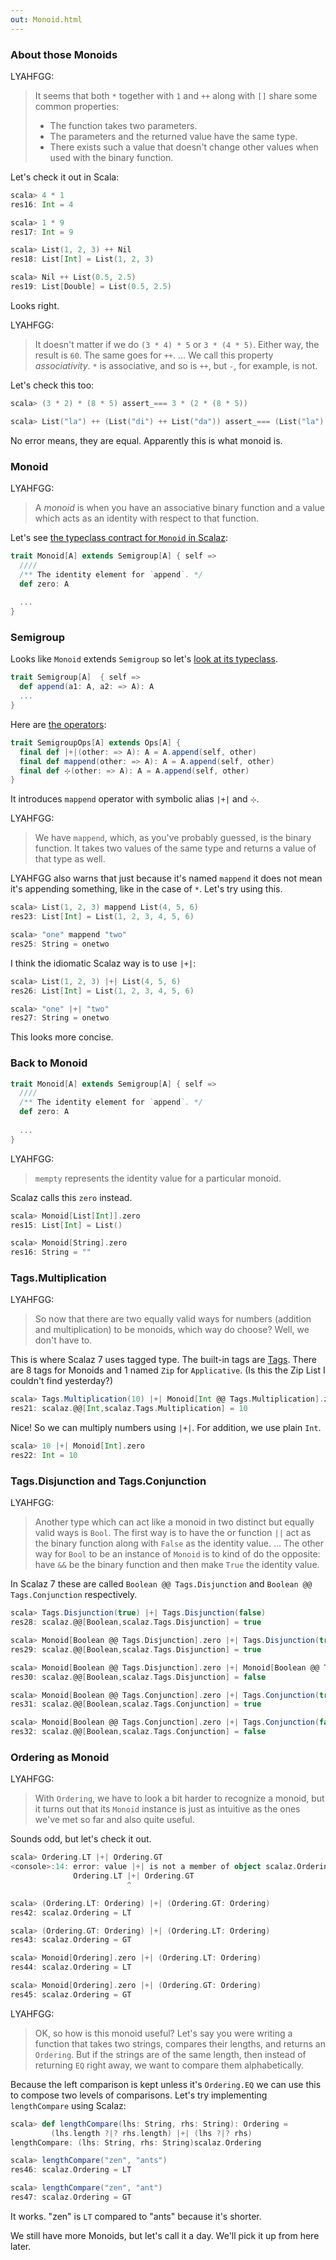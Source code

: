 ```yaml
---
out: Monoid.html
---
```


  [tags]: http://scalaz.github.io/scalaz/scalaz-2.10-7.0.4/doc/index.html#scalaz.Tags\$

### About those Monoids

LYAHFGG:

> It seems that both `*` together with `1` and `++` along with `[]` share some common properties:
> - The function takes two parameters.
> - The parameters and the returned value have the same type.
> - There exists such a value that doesn't change other values when used with the binary function.

Let's check it out in Scala:

```scala
scala> 4 * 1
res16: Int = 4

scala> 1 * 9
res17: Int = 9

scala> List(1, 2, 3) ++ Nil
res18: List[Int] = List(1, 2, 3)

scala> Nil ++ List(0.5, 2.5)
res19: List[Double] = List(0.5, 2.5)
```

Looks right.

LYAHFGG:

> It doesn't matter if we do `(3 * 4) * 5` or `3 * (4 * 5)`. Either way, the result is `60`. The same goes for `++`.
> ...
> We call this property *associativity*. `*` is associative, and so is `++`, but `-`, for example, is not.

Let's check this too:

```scala
scala> (3 * 2) * (8 * 5) assert_=== 3 * (2 * (8 * 5))

scala> List("la") ++ (List("di") ++ List("da")) assert_=== (List("la") ++ List("di")) ++ List("da")
```

No error means, they are equal. Apparently this is what monoid is.

### Monoid

LYAHFGG:

> A *monoid* is when you have an associative binary function and a value which acts as an identity with respect to that function. 

Let's see [the typeclass contract for `Monoid` in Scalaz](https://github.com/scalaz/scalaz/blob/scalaz-seven/core/src/main/scala/scalaz/Monoid.scala):

```scala
trait Monoid[A] extends Semigroup[A] { self =>
  ////
  /** The identity element for `append`. */
  def zero: A
  
  ...
}
```

### Semigroup

Looks like `Monoid` extends `Semigroup` so let's [look at its typeclass](https://github.com/scalaz/scalaz/blob/scalaz-seven/core/src/main/scala/scalaz/Semigroup.scala).

```scala
trait Semigroup[A]  { self =>
  def append(a1: A, a2: => A): A
  ...
}
```

Here are [the operators](https://github.com/scalaz/scalaz/blob/scalaz-seven/core/src/main/scala/scalaz/syntax/SemigroupSyntax.scala):

```scala
trait SemigroupOps[A] extends Ops[A] {
  final def |+|(other: => A): A = A.append(self, other)
  final def mappend(other: => A): A = A.append(self, other)
  final def ⊹(other: => A): A = A.append(self, other)
}
```

It introduces `mappend` operator with symbolic alias `|+|` and `⊹`.

LYAHFGG:

> We have `mappend`, which, as you've probably guessed, is the binary function. It takes two values of the same type and returns a value of that type as well.

LYAHFGG also warns that just because it's named `mappend` it does not mean it's appending something, like in the case of `*`. Let's try using this.

```scala
scala> List(1, 2, 3) mappend List(4, 5, 6)
res23: List[Int] = List(1, 2, 3, 4, 5, 6)

scala> "one" mappend "two"
res25: String = onetwo
```

I think the idiomatic Scalaz way is to use `|+|`:

```scala
scala> List(1, 2, 3) |+| List(4, 5, 6)
res26: List[Int] = List(1, 2, 3, 4, 5, 6)

scala> "one" |+| "two"
res27: String = onetwo
```

This looks more concise.

### Back to Monoid

```scala
trait Monoid[A] extends Semigroup[A] { self =>
  ////
  /** The identity element for `append`. */
  def zero: A
  
  ...
}
```

LYAHFGG:

> `mempty` represents the identity value for a particular monoid.

Scalaz calls this `zero` instead.

```scala
scala> Monoid[List[Int]].zero
res15: List[Int] = List()

scala> Monoid[String].zero
res16: String = ""
```

### Tags.Multiplication

LYAHFGG:

> So now that there are two equally valid ways for numbers (addition and multiplication) to be monoids, which way do choose? Well, we don't have to.

This is where Scalaz 7 uses tagged type. The built-in tags are [Tags][tags]. There are 8 tags for Monoids and 1 named `Zip` for `Applicative`. (Is this the Zip List I couldn't find yesterday?)

```scala
scala> Tags.Multiplication(10) |+| Monoid[Int @@ Tags.Multiplication].zero
res21: scalaz.@@[Int,scalaz.Tags.Multiplication] = 10
```

Nice! So we can multiply numbers using `|+|`. For addition, we use plain `Int`.

```scala
scala> 10 |+| Monoid[Int].zero
res22: Int = 10
```

### Tags.Disjunction and Tags.Conjunction

LYAHFGG:

> Another type which can act like a monoid in two distinct but equally valid ways is `Bool`. The first way is to have the or function `||` act as the binary function along with `False` as the identity value. 
> ...
> The other way for `Bool` to be an instance of `Monoid` is to kind of do the opposite: have `&&` be the binary function and then make `True` the identity value. 

In Scalaz 7 these are called `Boolean @@ Tags.Disjunction` and `Boolean @@ Tags.Conjunction` respectively.

```scala
scala> Tags.Disjunction(true) |+| Tags.Disjunction(false)
res28: scalaz.@@[Boolean,scalaz.Tags.Disjunction] = true

scala> Monoid[Boolean @@ Tags.Disjunction].zero |+| Tags.Disjunction(true)
res29: scalaz.@@[Boolean,scalaz.Tags.Disjunction] = true

scala> Monoid[Boolean @@ Tags.Disjunction].zero |+| Monoid[Boolean @@ Tags.Disjunction].zero
res30: scalaz.@@[Boolean,scalaz.Tags.Disjunction] = false

scala> Monoid[Boolean @@ Tags.Conjunction].zero |+| Tags.Conjunction(true)
res31: scalaz.@@[Boolean,scalaz.Tags.Conjunction] = true

scala> Monoid[Boolean @@ Tags.Conjunction].zero |+| Tags.Conjunction(false)
res32: scalaz.@@[Boolean,scalaz.Tags.Conjunction] = false
```

### Ordering as Monoid

LYAHFGG:

> With `Ordering`, we have to look a bit harder to recognize a monoid, but it turns out that its `Monoid` instance is just as intuitive as the ones we've met so far and also quite useful.

Sounds odd, but let's check it out.

```scala
scala> Ordering.LT |+| Ordering.GT
<console>:14: error: value |+| is not a member of object scalaz.Ordering.LT
              Ordering.LT |+| Ordering.GT
                          ^

scala> (Ordering.LT: Ordering) |+| (Ordering.GT: Ordering)
res42: scalaz.Ordering = LT

scala> (Ordering.GT: Ordering) |+| (Ordering.LT: Ordering)
res43: scalaz.Ordering = GT

scala> Monoid[Ordering].zero |+| (Ordering.LT: Ordering)
res44: scalaz.Ordering = LT

scala> Monoid[Ordering].zero |+| (Ordering.GT: Ordering)
res45: scalaz.Ordering = GT
```

LYAHFGG:

> OK, so how is this monoid useful? Let's say you were writing a function that takes two strings, compares their lengths, and returns an `Ordering`. But if the strings are of the same length, then instead of returning `EQ` right away, we want to compare them alphabetically. 

Because the left comparison is kept unless it's `Ordering.EQ` we can use this to compose two levels of comparisons. Let's try implementing `lengthCompare` using Scalaz:

```scala
scala> def lengthCompare(lhs: String, rhs: String): Ordering =
         (lhs.length ?|? rhs.length) |+| (lhs ?|? rhs)
lengthCompare: (lhs: String, rhs: String)scalaz.Ordering

scala> lengthCompare("zen", "ants")
res46: scalaz.Ordering = LT

scala> lengthCompare("zen", "ant")
res47: scalaz.Ordering = GT
```

It works. "zen" is `LT` compared to "ants" because it's shorter.

We still have more Monoids, but let's call it a day. We'll pick it up from here later.
